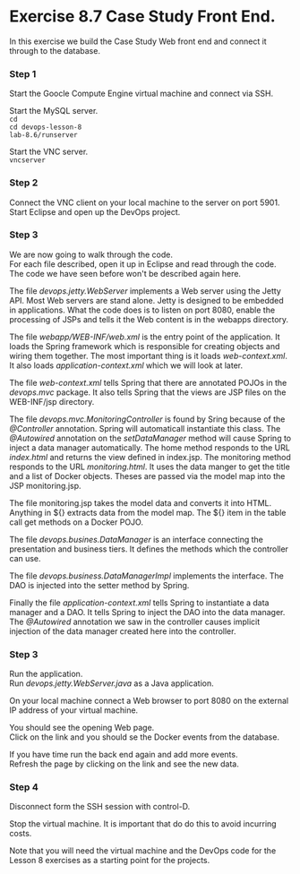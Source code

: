 # Exercise 8.7 Case Study Front End.

In this exercise we build the Case Study Web front end and connect it
through to the database.

### Step 1

Start the Goocle Compute Engine virtual machine and connect via SSH.

Start the MySQL server.  
`cd`  
`cd devops-lesson-8`  
`lab-8.6/runserver` 

Start the VNC server.  
`vncserver`

### Step 2

Connect the VNC client on your local machine to the server on port 5901.  
Start Eclipse and open up the DevOps project.

### Step 3

We are now going to walk through the code.  
For each file described, open it up in Eclipse and read through the code.
The code we have seen before won't be described again here.

The file _devops.jetty.WebServer_ implements a Web server using the Jetty
API. Most Web servers are stand alone. Jetty is designed to be embedded
in applications. What the code does is to listen on port 8080, enable
the processing of JSPs and tells it the Web content is in the webapps
directory.

The file _webapp/WEB-INF/web.xml_ is the entry point of the application.
It loads the Spring framework which is responsible for creating objects
and wiring them together.
The most important thing is it loads _web-context.xml_. It also loads
_application-context.xml_ which we will look at later.

The file _web-context.xml_ tells Spring that there are annotated POJOs
in the _devops.mvc_ package. It also tells Spring that the views are
JSP files on the WEB-INF/jsp directory.

The file _devops.mvc.MonitoringController_ is found by Sring because of
the _@Controller_ annotation. Spring will automaticall instantiate this
class. The _@Autowired_ annotation on the _setDataManager_ method will cause
Spring to inject a data manager automatically. The home method responds
to the URL _index.html_ and returns the view defined in index.jsp.
The monitoring method responds to the URL _monitoring.html_. It uses the
data manger to get the title and a list of Docker objects. Theses are
passed via the model map into the JSP monitoring.jsp.

The file monitoring.jsp takes the model data and converts it into HTML.
Anything in ${} extracts data from the model map. The ${} item in the
table call get methods on a Docker POJO.

The file _devops.busines.DataManager_ is an interface connecting the
presentation and business tiers. It defines the methods which the
controller can use.

The file _devops.business.DataManagerImpl_ implements the interface.
The DAO is injected into the setter method by Spring.

Finally the file _application-context.xml_ tells Spring to instantiate
a data manager and a DAO. It tells Spring to inject the DAO into the 
data manager. The _@Autowired_ annotation we saw in the controller
causes implicit injection of the data manager created here into the
controller.

### Step 3

Run the application.  
Run _devops.jetty.WebServer.java_ as a Java application.

On your local machine connect a Web browser to port 8080 on the external
IP address of your virtual machine.

You should see the opening Web page.  
Click on the link and you should se the Docker events from the database.

If you have time run the back end again and add more events.  
Refresh the page by clicking on the link and see the new data.

### Step 4

Disconnect form the SSH session with control-D.

Stop the virtual machine. It is important that do do this to avoid incurring costs.

Note that you will need the virtual machine and the DevOps code for
the Lesson 8 exercises as a starting point for the projects.
 
